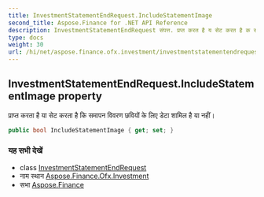 ```yaml
---
title: InvestmentStatementEndRequest.IncludeStatementImage
second_title: Aspose.Finance for .NET API Reference
description: InvestmentStatementEndRequest संपत्त. प्रप्त करत है य सेट करत है क समपन ववरण छवयं के लए डेट शमल है य नहं
type: docs
weight: 30
url: /hi/net/aspose.finance.ofx.investment/investmentstatementendrequest/includestatementimage/
---
```

## InvestmentStatementEndRequest.IncludeStatementImage property

प्राप्त करता है या सेट करता है कि समापन विवरण छवियों के लिए डेटा शामिल है या नहीं।

```csharp
public bool IncludeStatementImage { get; set; }
```

### यह सभी देखें

* class [InvestmentStatementEndRequest](../)
* नाम स्थान [Aspose.Finance.Ofx.Investment](../../investmentstatementendrequest/)
* सभा [Aspose.Finance](../../../)


